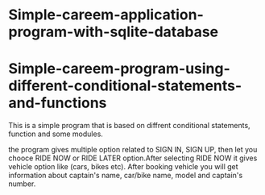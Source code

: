 # Simple-careem-application-program-with-sqlite-database


# Simple-careem-program-using-different-conditional-statements-and-functions
This is a simple program that is based on diffrent conditional statements, function and some modules.

the program gives multiple option related to SIGN IN, SIGN UP, then let you chooce RIDE NOW or RIDE LATER option.After selecting RIDE NOW it gives vehicle option like
(cars, bikes etc). After booking vehicle you will get information about captain's name, car/bike name, model and captain's number.
